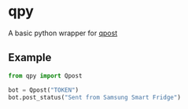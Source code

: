 # qpy

A basic python wrapper for [qpost](qpostapp.com)

## Example

```py
from qpy import Qpost

bot = Qpost("TOKEN")
bot.post_status("Sent from Samsung Smart Fridge")
```
